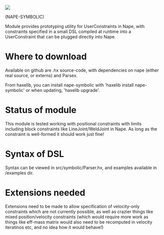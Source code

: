 ![](http://deltaluca.me.uk/napelogo.jpg)

(NAPE-SYMBOLIC)

Module provides prototyping utility for UserConstraints in Nape, with constraints specified in a small DSL compiled at runtime into a UserConstraint that can be plugged directly into Nape.

# Where to download

Available on github are .hx source-code, with dependencies on nape (either real source, or externs) and Parsex.

From haxelib, you can install nape-symbolic with 'haxelib install nape-symbolic' or when updating, 'haxelib upgrade'.

# Status of module

This module is tested working with positional constraints with limits including block constraints like LineJoint/WeldJoint in Nape. As long as the constraint is well-formed it should work just fine!

# Syntax of DSL

Syntax can be viewed in src/symbolic/Parser.hx, and examples available in /examples dir.

# Extensions needed

Extensions need to be made to allow specification of velocity-only constraints which are not currently possible, as well as crazier things like mixed position/velocity constraints (which would require more work as things like eff-mass matrix would also need to be recomputed in velocity iteratinos etc, and no idea how it would behave!)


